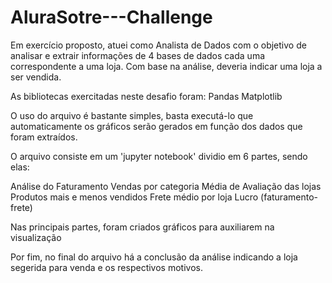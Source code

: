# AluraSotre---Challenge

Em exercício proposto, atuei como Analista de Dados com o objetivo de analisar e extrair informações de 4 bases de dados cada uma correspondente a uma loja. Com base na análise, deveria indicar uma loja a ser vendida.

As bibliotecas exercitadas neste desafio foram:
Pandas
Matplotlib

O uso do arquivo é bastante simples, basta executá-lo que automaticamente os gráficos serão gerados em função dos dados que foram extraídos.

O arquivo consiste em um 'jupyter notebook' dividio em 6 partes, sendo elas:

Análise do Faturamento
Vendas por categoria
Média de Avaliação das lojas
Produtos mais e menos vendidos
Frete médio por loja
Lucro (faturamento-frete)

Nas principais partes, foram criados gráficos para auxiliarem na visualização

Por fim, no final do arquivo há a conclusão da análise indicando a loja segerida para venda e os respectivos motivos.
